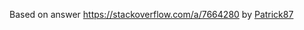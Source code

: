 Based on answer https://stackoverflow.com/a/7664280 by [Patrick87](https://stackoverflow.com/users/847269/patrick87)